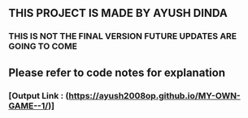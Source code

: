 
## THIS PROJECT IS MADE BY AYUSH DINDA

### THIS IS NOT THE FINAL VERSION FUTURE UPDATES ARE GOING TO COME

## Please refer to code notes for explanation

### [Output Link : (https://ayush2008op.github.io/MY-OWN-GAME--1/)]

